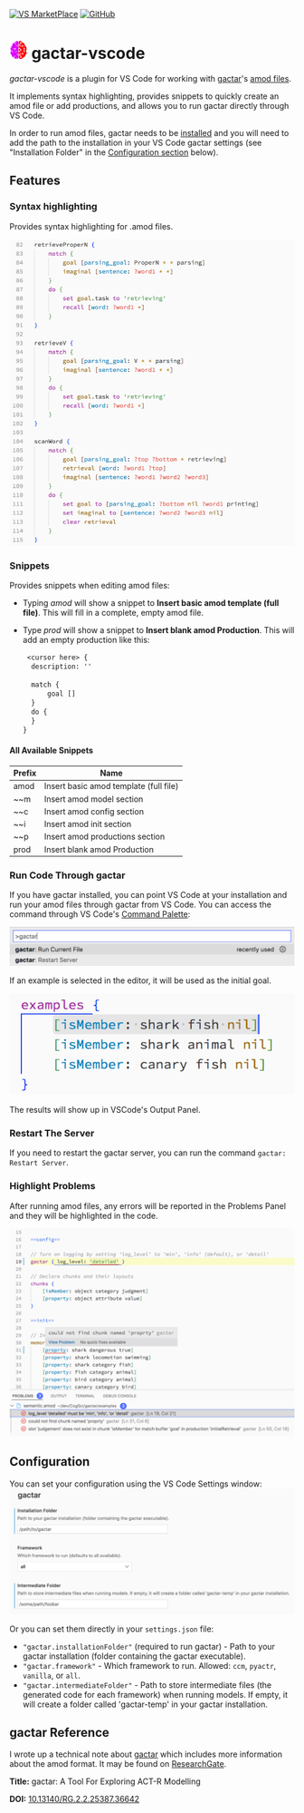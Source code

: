 [![VS MarketPlace](https://img.shields.io/visual-studio-marketplace/v/asmaloney.gactar)](https://marketplace.visualstudio.com/items?itemName=asmaloney.gactar) [![GitHub](https://img.shields.io/github/license/asmaloney/gactar-vscode)](LICENSE)

# ![gactar logo](images/gactar-logo-32.png) gactar-vscode

_gactar-vscode_ is a plugin for VS Code for working with [gactar](https://github.com/asmaloney/gactar)'s [amod files](https://github.com/asmaloney/gactar#gactar-models).

It implements syntax highlighting, provides snippets to quickly create an amod file or add productions, and allows you to run gactar directly through VS Code.

In order to run amod files, gactar needs to be [installed](https://github.com/asmaloney/gactar#installation) and you will need to add the path to the installation in your VS Code gactar settings (see "Installation Folder" in the [Configuration section](#configuration) below).

## Features

### Syntax highlighting

Provides syntax highlighting for .amod files.

![example](images/example.png)

### Snippets

Provides snippets when editing amod files:

- Typing _amod_ will show a snippet to **Insert basic amod template (full file)**. This will fill in a complete, empty amod file.
- Type _prod_ will show a snippet to **Insert blank amod Production**. This will add an empty production like this:

  ```
   <cursor here> {
    description: ''

    match {
        goal []
    }
    do {
    }
  }
  ```

#### All Available Snippets

| Prefix | Name                                   |
| ------ | -------------------------------------- |
| amod   | Insert basic amod template (full file) |
| ~~m    | Insert amod model section              |
| ~~c    | Insert amod config section             |
| ~~i    | Insert amod init section               |
| ~~p    | Insert amod productions section        |
| prod   | Insert blank amod Production           |

### Run Code Through gactar

If you have gactar installed, you can point VS Code at your installation and run your amod files through gactar from VS Code. You can access the command through VS Code's [Command Palette](https://code.visualstudio.com/docs/getstarted/userinterface#_command-palette):

![command palette](images/command-palette.png)

If an example is selected in the editor, it will be used as the initial goal.

![selected example](images/selected-example.png)

The results will show up in VSCode's Output Panel.

### Restart The Server

If you need to restart the gactar server, you can run the command `gactar: Restart Server`.

### Highlight Problems

After running amod files, any errors will be reported in the Problems Panel and they will be highlighted in the code.

![problems](images/problems.png)

## Configuration

You can set your configuration using the VS Code Settings window:
![settings](images/settings.png)

Or you can set them directly in your `settings.json` file:

- `"gactar.installationFolder"` (required to run gactar) - Path to your gactar installation (folder containing the gactar executable).
- `"gactar.framework"` - Which framework to run. Allowed: `ccm`, `pyactr`, `vanilla`, or `all`.
- `"gactar.intermediateFolder"` - Path to store intermediate files (the generated code for each framework) when running models. If empty, it will create a folder called 'gactar-temp' in your gactar installation.

## gactar Reference

I wrote up a technical note about [gactar](https://github.com/asmaloney/gactar) which includes more information about the amod format. It may be found on [ResearchGate](https://www.researchgate.net/).

**Title:** gactar: A Tool For Exploring ACT-R Modelling

**DOI:** [10.13140/RG.2.2.25387.36642](https://dx.doi.org/10.13140/RG.2.2.25387.36642)
